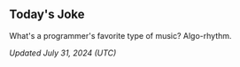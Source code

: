 ## Today's Joke
What's a programmer's favorite type of music? Algo-rhythm.

*Updated July 31, 2024 (UTC)*
